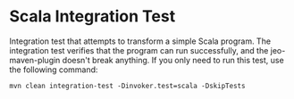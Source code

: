 # Scala Integration Test

Integration test that attempts to transform a simple Scala program.
The integration test verifies that the program can run successfully, and the
jeo-maven-plugin doesn't break anything.
If you only need to run this test, use the following command:

```shell
mvn clean integration-test -Dinvoker.test=scala -DskipTests
```
